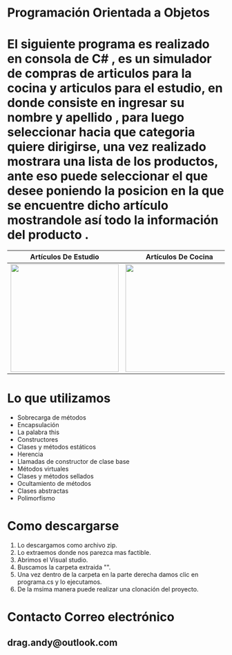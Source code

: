 # Programación Orientada a Objetos 

<h1>  El siguiente programa   es realizado en consola de  C# , es un simulador   de compras   de articulos para la cocina 
y articulos para el estudio, en donde consiste en ingresar su nombre  y apellido , para luego seleccionar hacia que categoria quiere dirigirse,
  una vez realizado mostrara  una lista  de los productos, ante eso puede seleccionar el que desee  poniendo la posicion en la que se encuentre dicho artículo
  mostrandole así todo la información del producto .</h1>


| Artículos De Estudio | Artículos De Cocina |
| ------------ | ------------- |
| <img src="https://lh3.googleusercontent.com/proxy/ZTO83rzQ9JKIgdvkEsfJihRNMwgO4gfehNu1LfzW2pkQBPxYmBqqp5YgavxO4dGo1tVrNaNDN00vCLozLiLoOauMIQGM3eqc_nFhEL4iaQkLqWcQMg" width="250"> | <img src="https://image.freepik.com/vector-gratis/electrodomesticos-utensilios-cocina-conjunto-iconos_1284-10067.jpg" width="250"> |

 # Lo que utilizamos 
   <ul>  
<li>Sobrecarga de métodos</li> 
<li>Encapsulación</li> 
<li>La palabra this</li> 
<li>Constructores</li> 
<li>Clases y métodos estáticos</li> 
<li>Herencia</li> 
<li>Llamadas de constructor de clase base</li> 
<li>Métodos virtuales</li> 
<li>Clases y métodos sellados</li> 
<li>Ocultamiento de métodos</li> 
<li>Clases abstractas</li> 
<li>Polimorfismo </li> 
  </ul> 
 
 
 
 # Como descargarse
 <ol> 
<li> Lo descargamos como archivo zip.</li> 
<li>Lo extraemos donde nos parezca mas factible.</li> 
<li>Abrimos el Visual studio.</li> 
<li>Buscamos la carpeta extraida "".</li> 
<li>Una vez dentro de la carpeta en la parte derecha damos clic en programa.cs y lo ejecutamos.</li> 
<li>De la msima manera puede realizar una clonación  del proyecto.</li> 
  </ol> 
 
  
  # Contacto Correo electrónico
  
  <h2>  drag.andy@outlook.com</h2>
